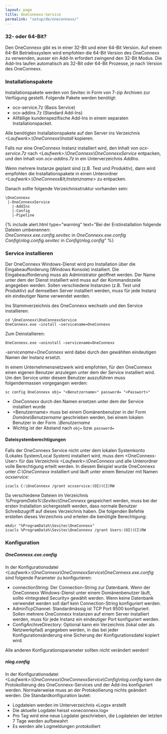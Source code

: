 ```yaml
---
layout: page
title: OneConnexx-Service
permalink: "setup/de/oneconnexx/"
---
```


### 32- oder 64-Bit?

Den OneConnexx gibt es in einer 32-Bit und einer 64-Bit Version. Auf einem 64-Bit Betriebssystem wird empfohlen die 64-Bit 
Version des OneConnexx zu verwenden, ausser ein Add-In erfordert zwingend den 32-Bit Modus. Die Add-Ins laufen automatisch als
32-Bit oder 64-Bit Prozesse, je nach Version des OneConnexx.

### Installationspakete

Installationspakete werden von Sevitec in Form von 7-zip Archiven zur Verfügung gestellt. Folgende Pakete werden benötigt:

* ocx-service.7z (Basis Service)
* ocx-addins.7z (Standard Add-Ins)
* Allfällige kundenspezifische Add-Ins in einem separaten Installationspacket.

Alle benötigten Installationspakete auf den Server ins Verzeichnis *&lt;Laufwerk&gt;:\OneConnexx\Install* kopieren.

Falls nur eine OneConnexx Instanz installiert wird, den Inhalt von *ocx-service.7z* nach *&lt;Laufwerk&gt;:\OneConnexx\OneConnexxService* entpacken, und den Inhalt von *ocx-addins.7z* in ein Unterverzeichnis *AddIns*.

Wenn mehrere Instanze geplant sind (z.B. Test und Produktiv), dann wird empfohlen die Installationspakete in einen Unterordner
*&lt;Laufwerk&gt;:\OneConnexx\&lt;Instanzname&gt;* zu entpacken.

Danach sollte folgende Verzeichnisstruktur vorhanden sein:

```
\OneConnexx
 |-OneConnexxService
   |-AddIns 
   |-Config
   |-Pipeline
```

{% include alert.html type="warning" text="Bei der Erstinstallation folgende Dateien umbenennen:<br/> <em>OneConnexx.exe.config.sevitec</em> in <em>OneConnexx.exe.config</em><br/>
<em>Config\nlog.config.sevitec</em> in <em>Config\nlog.config</em>" %}

### Service installieren

Der OneConnexx Windows-Dienst wird pro Installation über die Eingabeaufforderung (Windows Konsole) installiert.
Die Eingabeaufforderung muss als Administrator geöffnet werden. Der Name unter dem der Dienst installiert wird
muss auf der Kommandozeile angegeben werden. Sollen verschiedene Instanzen (z.B. Test und Produktiv) auf demselben
Server installiert werden, muss für jede Instanz ein eindeutiger Name verwendet werden.

Ins Stammverzeichnis des OneConnexx wechseln und den Service installieren:

```
cd \OneConnexx\OneConnexxService
OneConnexx.exe –install –servicename=OneConnexx
```

Zum Deinstallieren:

```
OneConnexx.exe –uninstall –servicename=OneConnexx
```

_-servicename=OneConnexx_ wird dabei durch den gewählten eindeutigen Namen der Instanz ersetzt.

In einem Unternehmensnetzwerk wird empfohlen, für den OneConnexx einen eigenen Benutzer anzulegen unter dem der
Service installiert wird. Um den Service unter diesem Benutzer auszuführen muss folgendermassen vorgegangen werden:

```
sc config OneConnexx obj= "<Benutzername>" password= "<Passwort>"
```

* *OneConnexx* durch den Namen ersetzen unter dem der Service installiert wurde
* \<Benutzername\> muss bei einem Domänenbenutzer in der Form *Domäne\Benutzername* geschrieben werden, bei einem lokalen Benutzer in der Form *.\Benutzername*
* Wichtig ist der Abstand nach <code>obj=</code> bzw. <code>password=</code>

#### Dateisystemberechtigungen

Falls der OneConnexx Service nicht unter dem lokalen Systemkonto (Lokales System/Local System) installiert wird, muss dem  &lt;OneConnexx-User&gt; für das Verzeichnis *&lt;Laufwerk&gt;:\OneConnexx* und alle Unterordner volle Berechtigung erteilt werden. In diesem Beispiel wurde OneConnexx unter *C:\OneConnexx* installiert und läuft unter einem Benutzer mit Namen *ocxservice*:

```
icacls C:\OneConnexx /grant ocxservice:(OI)(CI)RW
```

Da verschiedene Dateien im Verzeichnis *%ProgramData%\Sevitec\OneConnexx* gespeichert werden, muss bei der ersten Installation sichergestellt werden, dass normale Benutzer Schreibzugriff auf dieses Verzeichnis haben. Die folgenden Befehle erstellen dieses Verzeichnis und erteilen die benötigte Berechtigung:

```
mkdir "%ProgramData%\Sevitec\OneConnexx"
icacls %ProgramData%\Sevitec\OneConnexx /grant Users:(OI)(CI)RW
```

### Konfiguration

##### OneConnexx.exe.config

In der Konfigurationsdatei *&lt;Laufwerk&gt;:\OneConnexx\OneConnexxService\OneConnexx.exe.config* sind folgende Parameter zu konfigurieren:

* connectionString: Der Connection-String zur Datenbank. Wenn der OneConnexx Windows-Dienst unter einem Domänenbenutzer läuft, sollte «Integrated Security» gewählt werden. Wenn keine Datenbank verwendet werden soll darf kein Connection-String konfiguriert werden.
* AdminTcpChannel: Standardmässig ist TCP Port 9500 konfiguriert. Sollen mehrere OneConnexx Instanzen auf einem Server installiert werden, muss für jede Instanz ein eindeutiger Port konfiguriert werden.
* ConfigArchiveDirectory: Optional kann ein Verzeichnis (lokal oder als Netzwerkpfad) angegeben werden, in das bei jeder Konfigurationsänderung eine Sicherung der Konfigurationsdatei kopiert wird.

Alle anderen Konfigurationsparameter sollten nicht verändert werden!

##### nlog.config

In der Konfigurationsdatei *&lt;Laufwerk&gt;:\OneConnexx\OneConnexxService\Config\nlog.config* kann die Protokollierung des OneConnexx-Services
und der Add-Ins konfiguriert werden. Normalerweise muss an der Protokollierung nichts geändert werden.
Die Standardkonfiguration lautet:

* Logdateien werden im Unterverzeichnis «Logs» erstellt
* Die aktuelle Logdatei heisst «oneconnexx.log»
* Pro Tag wird eine neue Logdatei geschrieben, die Logdateien der letzten 7 Tage werden aufbewahrt
* Es werden alle Logmeldungen protokolliert

